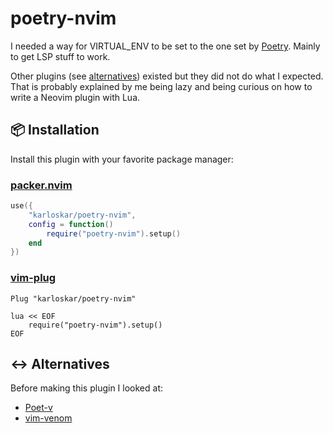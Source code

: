 # poetry-nvim

I needed a way for VIRTUAL_ENV to be set to the one set by [Poetry](https://python-poetry.org/).
Mainly to get LSP stuff to work.

Other plugins (see [alternatives](#left_right_arrow-alternatives)) existed but they did not do what I expected. That is probably explained by me being lazy and being curious on how to write a Neovim plugin with Lua.

## :package: Installation

Install this plugin with your favorite package manager:

### [packer.nvim](https://github.com/wbthomason/packer.nvim)

```lua
use({
    "karloskar/poetry-nvim",
    config = function()
        require("poetry-nvim").setup()
    end
})
```

### [vim-plug](https://github.com/junegunn/vim-plug)

```vim
Plug "karloskar/poetry-nvim"

lua << EOF
    require("poetry-nvim").setup()
EOF
```

## :left_right_arrow: Alternatives

Before making this plugin I looked at:

- [Poet-v](https://github.com/petobens/poet-v)
- [vim-venom](https://github.com/rafi/vim-venom)
